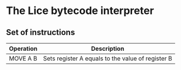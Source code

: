 # The Lice bytecode interpreter

## Set of instructions

| Operation   | Description |
| ----------- | ----------- |
| MOVE A B    | Sets register A equals to the value of register B       |
